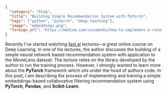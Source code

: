 ```json
{
  "category": "blog", 
  "title": "Building Simple Recommendation System with PyTorch",
  "tags": ["python", "pytorch", "deep-learning"],
  "image": "embeddings.png",
  "foreign_url": "https://medium.com/coinmonks/how-to-implement-a-recommendation-system-with-deep-learning-and-pytorch-2d40476590f9"
}
```

<!--preamble-->

Recently I’ve started watching [fast.ai](http://course.fast.ai) lectures&mdash;a great
online course on Deep Learning. In one of his lectures, the author
discusses the building of a simple neural network based recommendation system
with application to the MovieLens dataset. The lecture relies on
the library developed by the author to run the training process. However,
I strongly wanted to learn more about the **PyTorch** framework which sits
under the hood of authors code. In this post, I am describing the process of implementing and training a simple embeddings-based collaborative filtering recommendation system using **PyTorch**, **Pandas**,
and **Scikit-Learn**.

<!--more-->
